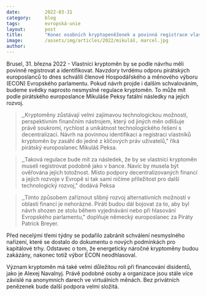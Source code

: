 ```yaml
---
date:         2022-03-31
category:     blog
tags:         evropská-unie
layout:       post
title:        "Konec osobních kryptopeněženek a povinná registrace vlastníků kryptoměn, schválil výbor Evropského parlamentu. Piráti jsou tvrdě proti"
image:        /assets/img/articles/2022/mikuláš, marcel.jpg
author:       
---
```


Brusel, 31. března 2022 - Vlastníci kryptoměn by se podle návrhu měli povinně registrovat a identifikovat. Navzdory tvrdému odporu pirátských europoslanců to dnes schválili členové Hospodářského a měnového výboru (ECON) Evropského parlamentu. Pokud návrh projde i dalším schvalováním, budeme svědky naprosto nesmyslné regulace kryptoměn. To může mít podle pirátského europoslance Mikuláše Peksy fatální následky na jejich rozvoj. 

> ,,Kryptoměny zůstávají velmi zajímavou technologickou možností, perspektivním finančním nástrojem, který od jiných měn odlišuje právě soukromí, rychlost a unikátnost technologického řešení s decentralizací. Návrh na povinnou identifikaci a registraci vlastníků kryptoměn by zasáhl do jedné z klíčových práv uživatelů," říká pirátský europoslanec Mikuláš Peksa.

> ,,Taková regulace bude mít za následek, že by se vlastníci kryptoměn museli registrovat podobně jako v bance. Navíc by musela být ověřována jejich totožnost. Místo podpory decentralizovaných financí a jejich rozvoje v Evropě si tak sami ničíme příležitost pro další technologický rozvoj," dodává Peksa

> ,,Tímto způsobem zaříznout slibný rozvoj alternativních možností v oblasti financí je nehorázné. Piráti budou dál bojovat za to, aby byl návrh shozen ze stolu během vyjednávání nebo při hlasování Evropského parlamentu," doplňuje německý europoslanec za Piráty Patrick Breyer.

Před necelými třemi týdny se podařilo zabránit schválení nesmyslného nařízení, které se dostalo do dokumentu o nových podmínkách pro kapitálové trhy. Odstavec o tom, že energeticky náročné kryptoměny budou zakázány, nakonec totiž výbor ECON neodhlasoval.

Význam kryptoměn má také velmi důležitou roli při financování disidentů, jako je Alexej Navalnyj. Právě podobné osoby a organizace jsou stále více závislé na anonymních darech ve virtuálních měnách. Bez privátních penězenek bude další podpora velmi složitá.
